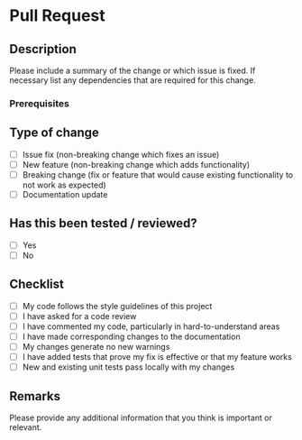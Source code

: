 # Pull Request

## Description

Please include a summary of the change or which issue is fixed. If necessary list any dependencies that are required for this change.



### Prerequisites



## Type of change

- [ ] Issue fix (non-breaking change which fixes an issue)
- [ ] New feature (non-breaking change which adds functionality)
- [ ] Breaking change (fix or feature that would cause existing functionality to not work as expected)
- [ ] Documentation update

## Has this been tested / reviewed?

- [ ] Yes
- [ ] No

## Checklist

- [ ] My code follows the style guidelines of this project
- [ ] I have asked for a code review
- [ ] I have commented my code, particularly in hard-to-understand areas
- [ ] I have made corresponding changes to the documentation
- [ ] My changes generate no new warnings
- [ ] I have added tests that prove my fix is effective or that my feature works
- [ ] New and existing unit tests pass locally with my changes

## Remarks

Please provide any additional information that you think is important or relevant.
